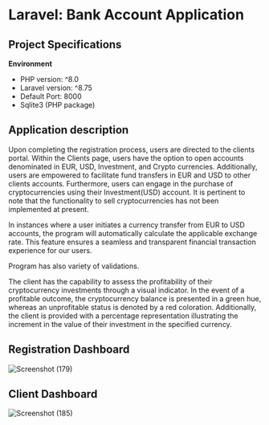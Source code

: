 # Laravel: Bank Account Application

## Project Specifications

**Environment**
- PHP version: ^8.0
- Laravel version: ^8.75
- Default Port: 8000
- Sqlite3 (PHP package)

## Application description


Upon completing the registration process, users are directed to the clients portal. Within the Clients page, users have the option to open accounts denominated in EUR, USD, Investment, and Crypto currencies. Additionally, users are empowered to facilitate fund transfers in EUR and USD to other clients accounts. Furthermore, users can engage in the purchase of cryptocurrencies using their Investment(USD) account. It is pertinent to note that the functionality to sell cryptocurrencies has not been implemented at present.

In instances where a user initiates a currency transfer from EUR to USD accounts, the program will automatically calculate the applicable exchange rate. This feature ensures a seamless and transparent financial transaction experience for our users.

Program has also variety of validations.

The client has the capability to assess the profitability of their cryptocurrency investments through a visual indicator. In the event of a profitable outcome, the cryptocurrency balance is presented in a green hue, whereas an unprofitable status is denoted by a red coloration. Additionally, the client is provided with a percentage representation illustrating the increment in the value of their investment in the specified currency.

## Registration Dashboard
![Screenshot (179)](https://github.com/arturs-ansons/BankAccount/assets/65274330/7b1d02b0-7fca-4b4c-a8b8-8ec06bd202c3)
</br>
## Client Dashboard 
![Screenshot (185)](https://github.com/arturs-ansons/BankAccount/assets/65274330/df9c291d-233c-47ea-90fb-77ae6f7901ca)


